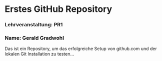 # Erstes GitHub Repository
### Lehrveranstaltung: PR1
### Name: Gerald Gradwohl
Das ist ein Repository, um das erfolgreiche Setup von github.com und der lokalen Git Installation zu
testen...
